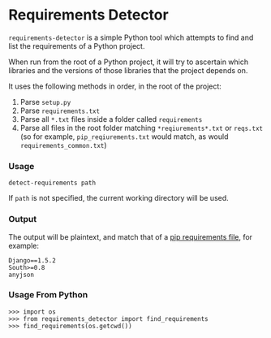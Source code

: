# Requirements Detector


`requirements-detector` is a simple Python tool which attempts to find and list the requirements of a Python project. 

When run from the root of a Python project, it will try to ascertain which libraries and the versions of those libraries that the project depends on.

It uses the following methods in order, in the root of the project:

1. Parse `setup.py`
2. Parse `requirements.txt`
3. Parse all `*.txt` files inside a folder called `requirements`
4. Parse all files in the root folder matching `*reqiurements*.txt` or `reqs.txt` (so for example, `pip_reqiurements.txt` would match, as would `requirements_common.txt`)

### Usage

```
detect-requirements path
```
If `path` is not specified, the current working directory will be used.

### Output

The output will be plaintext, and match that of a [pip requirements file](http://www.pip-installer.org/en/latest/logic.html), for example:

```
Django==1.5.2
South>=0.8
anyjson
```

### Usage From Python

```
>>> import os
>>> from requirements_detector import find_requirements
>>> find_requirements(os.getcwd())

```